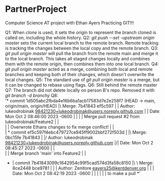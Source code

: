 # PartnerProject

Computer Science AT project with Ethan Ayers 
Practicing GIT!!!

Q1:
  When _clone_ is used, it sets the origin to represent the branch cloned is called on, including the whole history.
Q2:
  _git push --set -upstream origin master_ sets the current local branch to the remote branch. Remote tracking is tracking the changes between the local copy and the remote branch.
Q3:
  _git pull origin master_ will pull the branch from the remote main and merge it to the local branch. This takes all staged changes locally and combines them with the remote origin, then combines them into one local branch.
Q4:
  _git pull origin master_ acted as a merge, combining both local and remote branches and keeping both of their changes, which doesn't overwrite the local changes.
Q5:
  The standard use of _git pull origin master_ is a merge, but it can be changed to rebase using flags.
Q6:
  Still behind the remote master
Q7:
  The branch did not delete locally on person B's repo. Removed it with _git branch -d branchy_
Q8:  
'*   commit 1d505abc2fbda4e16b6ba1acb17583d7e2e258f7 (HEAD -> main, origin/main, origin/HEAD)
|\  Merge: 7b41843 ef5c597
| | Author: lukeodrobinak <98421230+lukeodrobinak@users.noreply.github.com>
| | Date:   Mon Oct 2 08:46:00 2023 -0600
| | 
| |     Merge pull request #2 from lukeodrobinak/Feature2
| |     
| |     Overwrote Ethans changes to fix merge conflict!
| |   
| *   commit ef5c597f4ebc479727ce945ff9002bbf272f503d
| |\  Merge: 0bc15fe 7b41843
| |/  Author: lukeodrobinak <98421230+lukeodrobinak@users.noreply.github.com>
|/|   Date:   Mon Oct 2 08:45:27 2023 -0600
| |   
| |       Merge branch 'main' into Feature2
| |   
* |   commit 7b41843099c1642954c99f5cad574d3fa58c8150
|\ \  Merge: 8ce2448 bce9781
| | | Author: Zenitore <eayers25@kentdenver.org>
| | | Date:   Mon Oct 2 08:42:19 2023 -0600
| | | 
| | |     to make a pull
*'
